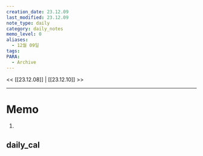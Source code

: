 ```yaml
---
creation_date: 23.12.09
last_modified: 23.12.09
note_type: daily
category: daily_notes
memo_level: 0
aliases:
  - 12월 09일
tags: 
PARA:
  - Archive
---
```


<< [[23.12.08]] | [[23.12.10]] >>

---
# Memo
1.  

## daily_cal
